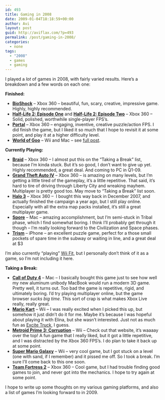 ```yaml
---
id: 493
title: Gaming in 2008
date: 2009-01-04T18:18:59+00:00
author: Avi
layout: post
guid: http://aviflax.com/?p=493
permalink: /post/gaming-in-2008/
categories:
  - none
tags:
  - "2008"
  - games
  - gaming
---
```

I played a _lot_ of games in 2008, with fairly varied results. Here&#8217;s a breakdown and a few words on each one:

**Finished:**

  * **[BioShock](http://www.2kgames.com/bioshock/)** – Xbox 360 – beautiful, fun, scary, creative, impressive game. Highly, highly recommended.
  * **[Half-Life 2: Episode One](http://orange.half-life2.com/hl2ep1.html)** and **[Half-Life 2: Episode Two](http://orange.half-life2.com/hl2ep2.html)** – Xbox 360 – Solid, polished, worthwhile single-player FPS&#8217;s.
  * **[Portal](http://orange.half-life2.com/portal.html)** – Xbox 360 – engaging, inventive, creative puzzle/action FPS. I did finish the game, but I liked it so much that I hope to revisit it at some point, and play it at a higher difficulty level.
  * **[World of Goo](http://worldofgoo.com/)** – Wii and Mac – see [full post](http://aviflax.com/post/world-of-goo-best-game-ever/).

**Currently Playing:**

  * **[Braid](http://braid-game.com/)** – Xbox 360 – I almost put this on the &#8220;Taking a Break&#8221; list, because I&#8217;m kinda stuck. But it&#8217;s so good, I don&#8217;t want to give up yet. Highly recommended, a great deal. And coming to PC in Q1-09.
  * **[Grand Theft Auto IV](http://www.rockstargames.com/IV/)** – Xbox 360 – is amazing on many levels, but I&#8217;m getting a little tired of the gameplay, it&#8217;s a little repetitive. That said, it&#8217;s hard to tire of driving through Liberty City and wreaking mayhem. Multiplayer is pretty good too. May move to &#8220;Taking a Break&#8221; list soon.
  * **[Halo 3](http://www.halo3.com/)** – Xbox 360 –  I bought this way back in December 2007, and actually finished the campaign a year ago, but I still play online. Especially with all the extra map packs installed, it&#8217;s still a great multiplayer game.
  * **[Spore](http://www.spore.com/)** – Mac – amazing accomplishment, but I&#8217;m semi-stuck in Tribal phase, which I find somewhat boring. I think I&#8217;ll probably get through it though – I&#8217;m really looking forward to the Civilization and Space phases.
  * **[Trism](http://www.demiforce.com/games.html)** – iPhone – an excellent puzzle game, perfect for a those small pockets of spare time in the subway or waiting in line, and a great deal at $3

I&#8217;m also currently &#8220;playing&#8221; [Wii Fit](http://www.nintendo.com/wiifit/), but I personally don&#8217;t think of it as a game, so I&#8217;m not including it here.

**Taking a Break:**

  * **[Call of Duty 4](http://www.aspyr.com/product/info/88)** – Mac – I basically bought this game just to see how well my new aluminum unibody MacBook would run a modern 3D game. Pretty well, it turns out. Too bad the game is repetitive, rigid, and ultimately boring. I&#8217;d try playing multiplayer online, but the game browser _sucks big time_. This sort of crap is what makes Xbox Live really, really great.
  * **[Mario Kart](http://www.mariokart.com/)** – Wii – I was really excited when I picked this up, but somehow it just didn&#8217;t do it for me. Maybe it&#8217;s because I was hopeful about playing it with Elina, but she wasn&#8217;t interested. Just not as much fun as [Excite Truck](http://www.nintendo.com/games/detail/X-Ip9O46zi1OyeMxBFyfdI_XDV06v7Ne), I guess.
  * **[Metroid Prime 3: Corruption](http://www.metroid.com/)** – Wii – Check out that website, it&#8217;s waaaay over the top! A fun game that I really liked, but it got a little repetitive, and I was distracted by the Xbox 360 FPS&#8217;s. I do plan to take it back up at some point.
  * **[Super Mario Galaxy](http://www.supermariogalaxy.com/)** – Wii – very cool game, but I got stuck on a level (one with sand, if I remember) and it pissed me off. So I took a break. I&#8217;m sure I&#8217;ll come back to this one soon.
  * **[Team Fortress 2](http://orange.half-life2.com/tf2.html)** – Xbox 360 – Cool game, but I had trouble finding good games to join, and never got into the mechanics. I hope to try again at some point. </ul> 
    I hope to write up some thoughts on my various gaming platforms, and also a list of games I&#8217;m looking forward to in 2009.